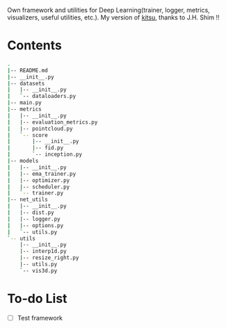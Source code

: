 Own framework and utilities for Deep Learning(trainer, logger, metrics, visualizers, useful utilities, etc.).
My version of [kitsu](https://github.com/Kitsunetic/kitsu), thanks to J.H. Shim !!

# Contents

```bash
.
|-- README.md
|-- __init__.py
|-- datasets
|   |-- __init__.py
|   `-- dataloaders.py
|-- main.py
|-- metrics
|   |-- __init__.py
|   |-- evaluation_metrics.py
|   |-- pointcloud.py
|   `-- score
|       |-- __init__.py
|       |-- fid.py
|       `-- inception.py
|-- models
|   |-- __init__.py
|   |-- ema_trainer.py
|   |-- optimizer.py
|   |-- scheduler.py
|   `-- trainer.py
|-- net_utils
|   |-- __init__.py
|   |-- dist.py
|   |-- logger.py
|   |-- options.py
|   `-- utils.py
`-- utils
    |-- __init__.py
    |-- interp1d.py
    |-- resize_right.py
    |-- utils.py
    `-- vis3d.py
```

# To-do List

- [ ] Test framework